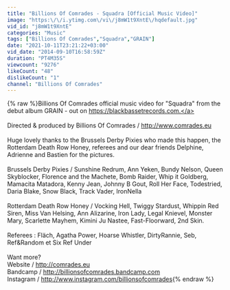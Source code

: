 ```yaml
---
title: "Billions Of Comrades - Squadra [Official Music Video]"
image: "https:\/\/i.ytimg.com\/vi\/j8mW1t9XntE\/hqdefault.jpg"
vid_id: "j8mW1t9XntE"
categories: "Music"
tags: ["Billions Of Comrades","Squadra","GRAIN"]
date: "2021-10-11T23:21:22+03:00"
vid_date: "2014-09-10T16:58:59Z"
duration: "PT4M35S"
viewcount: "9276"
likeCount: "48"
dislikeCount: "1"
channel: "Billions Of Comrades"
---
```

{% raw %}Billions Of Comrades official music video for &quot;Squadra&quot; from the debut album GRAIN - out on <a rel="nofollow" target="blank" href="https://blackbassetrecords.com.">https://blackbassetrecords.com.</a> <br /><br />Directed &amp; produced by Billions Of Comrades / <a rel="nofollow" target="blank" href="http://www.comrades.eu">http://www.comrades.eu</a><br /><br />Huge lovely thanks to the Brussels Derby Pixies who made this happen, the Rotterdam Death Row Honey, referees and our dear friends Delphine, Adrienne and Bastien for the pictures.<br /><br />Brussels Derby Pixies / Sunshine Redrum, Ann Yeken, Bundy Nelson, Queen Skyblocker, Florence and the Machete, Bomb Raider, Whip it Goldberg, Mamacita Matadora, Kenny Jean, Johnny B Gout, Roll Her Face, Todestried, Daria Blake, Snow Black, Track Vader, IronNella<br /><br />Rotterdam Death Row Honey / Vocking Hell, Twiggy Stardust, Whippin Red Siren, Miss Van Helsing, Ann Alizarine, Iron Lady, Legal Knievel, Monster Mary, Scarlette Mayhem, Kimini Ju Nastee, Fast-Floorward, 2nd Skin. <br /><br />Referees : Fläch, Agatha Power, Hoarse Whistler, DirtyRannie, Seb, Ref&amp;Random et Six Ref Under<br /><br />Want more? <br />Website / <a rel="nofollow" target="blank" href="http://comrades.eu">http://comrades.eu</a><br />Bandcamp / <a rel="nofollow" target="blank" href="http://billionsofcomrades.bandcamp.com">http://billionsofcomrades.bandcamp.com</a><br />Instagram / <a rel="nofollow" target="blank" href="http://www.instagram.com/billionsofcomrades">http://www.instagram.com/billionsofcomrades</a>{% endraw %}
